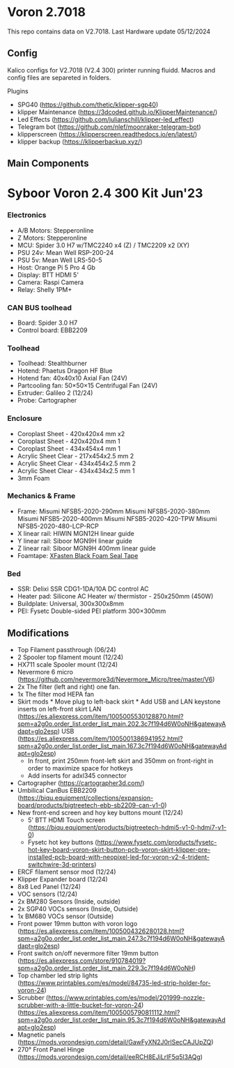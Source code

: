 # Voron 2.7018
This repo contains data on V2.7018.
Last Hardware update 05/12/2024

## Config
Kalico configs for V2.7018 (V2.4 300) printer running fluidd.
Macros and config files are separeted in folders.

Plugins
- SPG40 (https://github.com/thetic/klipper-sgp40)
- klipper Maintenance (https://3dcoded.github.io/KlipperMaintenance/)
- Led Effects (https://github.com/julianschill/klipper-led_effect)
- Telegram bot (https://github.com/nlef/moonraker-telegram-bot)
- klipperscreen (https://klipperscreen.readthedocs.io/en/latest/)
- klipper backup (https://klipperbackup.xyz/)

## Main Components
#  Syboor Voron 2.4 300 Kit Jun'23

### Electronics
- A/B Motors: Stepperonline
- Z Motors: Stepperonline
- MCU: Spider 3.0 H7 w/TMC2240 x4 (Z) / TMC2209 x2 (XY)
- PSU 24v: Mean Well RSP-200-24
- PSU 5v: Mean Well LRS-50-5
- Host: Orange Pi 5 Pro 4 Gb
- Display: BTT HDMI 5'
- Camera: Raspi Camera 
- Relay: Shelly 1PM+

### CAN BUS toolhead
- Board: Spider 3.0 H7
- Control board: EBB2209


### Toolhead
- Toolhead: Stealthburner
- Hotend: Phaetus Dragon HF Blue
- Hotend fan: 40x40x10 Axial Fan (24V)
- Partcooling fan: 50×50×15 Centrifugal Fan (24V)
- Extruder: Galileo 2 (12/24)
- Probe: Cartographer

### Enclosure
- Coroplast Sheet - 420x420x4 mm	x2
- Coroplast Sheet - 420x420x4 mm	1
- Coroplast Sheet - 434x454x4 mm	1
- Acrylic Sheet Clear - 217x454x2.5 mm	2
- Acrylic Sheet Clear - 434x454x2.5 mm	2
- Acrylic Sheet Clear - 434x434x2.5 mm	1
- 3mm Foam

### Mechanics & Frame
- Frame: 
		Misumi NFSB5-2020-290mm	
		Misumi NFSB5-2020-380mm	
		Misumi NFSB5-2020-400mm	
		Misumi NFSB5-2020-420-TPW
		Misumi NFSB5-2020-480-LCP-RCP
- X linear rail: HIWIN MGN12H linear guide
- Y linear rail: Siboor MGN9H linear guide
- Z linear rail: Siboor MGN9H 400mm linear guide
- Foamtape: [XFasten Black Foam Seal Tape](https://www.amazon.com/dp/B07QYGN3C1)

### Bed
- SSR: Delixi SSR CDG1-1DA/10A DC control AC
- Heater pad: Silicone AC Heater w/ thermistor - 250x250mm (450W)
- Buildplate: Universal, 300x300x8mm
- PEI: Fysetc Double-sided PEI platform 300×300mm

## Modifications
- Top Filament passthrough (06/24)
- 2 Spooler top filament mount (12/24)
- HX711 scale Spooler mount (12/24)
- Nevermore 6 micro (https://github.com/nevermore3d/Nevermore_Micro/tree/master/V6)
- 2x The filter (left and right) one fan.
- 1x The filter mod HEPA fan
- Skirt mods
    	* Move plug to left-back skirt
    	* Add USB and LAN keystone inserts on left-front skirt
			LAN (https://es.aliexpress.com/item/1005005530128870.html?spm=a2g0o.order_list.order_list_main.202.3c7f194d6W0oNH&gatewayAdapt=glo2esp)
			USB (https://es.aliexpress.com/item/1005001386941952.html?spm=a2g0o.order_list.order_list_main.167.3c7f194d6W0oNH&gatewayAdapt=glo2esp)
	* In front, print 250mm front-left skirt and 350mm on front-right in order to maximize space for hotkeys
	* Add inserts for adxl345 connector
- Cartographer (https://cartographer3d.com/)
- Umbilical CanBus EBB2209 (https://biqu.equipment/collections/expansion-board/products/bigtreetech-ebb-sb2209-can-v1-0)
- New front-end screen and hoy key buttons mount (12/24)
	- 5' BTT HDMI Touch screen (https://biqu.equipment/products/bigtreetech-hdmi5-v1-0-hdmi7-v1-0)
	- Fysetc hot key buttons (https://www.fysetc.com/products/fysetc-hot-key-board-voron-skirt-button-pcb-voron-skirt-klipper-pre-installed-pcb-board-with-neopixel-led-for-voron-v2-4-trident-switchwire-3d-printers)
- ERCF filament sensor mod (12/24)
- Klipper Expander board (12/24)
- 8x8 Led Panel (12/24)
- VOC sensors (12/24)
- 	2x BM280 Sensors (Inside, outside)
- 	2x SGP40 VOCs sensors (Inside, Outside)
- 	1x BM680 VOCs sensor (Outside)
- Front power 19mm button with voron logo (https://es.aliexpress.com/item/1005004326280128.html?spm=a2g0o.order_list.order_list_main.247.3c7f194d6W0oNH&gatewayAdapt=glo2esp)
- Front switch on/off nevermore filter 19mm button (https://es.aliexpress.com/store/910784019?spm=a2g0o.order_list.order_list_main.229.3c7f194d6W0oNH)
- Top chamber led strip lights (https://www.printables.com/es/model/84735-led-strip-holder-for-voron-24)
- Scrubber (https://www.printables.com/es/model/201999-nozzle-scrubber-with-a-little-bucket-for-voron-24)
   (https://es.aliexpress.com/item/1005005790811112.html?spm=a2g0o.order_list.order_list_main.95.3c7f194d6W0oNH&gatewayAdapt=glo2esp)
- Magnetic panels (https://mods.vorondesign.com/detail/GawFyXN2J0rlSecCAJUpZQ)
- 270° Front Panel Hinge (https://mods.vorondesign.com/detail/eeRCH8EJiLrIF5q5l3AQg)
